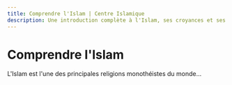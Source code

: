 ```yaml
---
title: Comprendre l'Islam | Centre Islamique
description: Une introduction complète à l'Islam, ses croyances et ses pratiques
---
```


# Comprendre l'Islam

L'Islam est l'une des principales religions monothéistes du monde... 